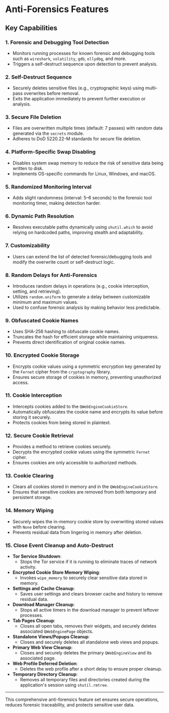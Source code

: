 # Anti-Forensics Features

## Key Capabilities

### 1. **Forensic and Debugging Tool Detection**
   - Monitors running processes for known forensic and debugging tools such as `wireshark`, `volatility`, `gdb`, `ollydbg`, and more.
   - Triggers a self-destruct sequence upon detection to prevent analysis.

### 2. **Self-Destruct Sequence**
   - Securely deletes sensitive files (e.g., cryptographic keys) using multi-pass overwrites before removal.
   - Exits the application immediately to prevent further execution or analysis.

### 3. **Secure File Deletion**
   - Files are overwritten multiple times (default: 7 passes) with random data generated via the `secrets` module.
   - Adheres to DoD 5220.22-M standards for secure file deletion.

### 4. **Platform-Specific Swap Disabling**
   - Disables system swap memory to reduce the risk of sensitive data being written to disk.
   - Implements OS-specific commands for Linux, Windows, and macOS.

### 5. **Randomized Monitoring Interval**
   - Adds slight randomness (interval: 5–6 seconds) to the forensic tool monitoring timer, making detection harder.

### 6. **Dynamic Path Resolution**
   - Resolves executable paths dynamically using `shutil.which` to avoid relying on hardcoded paths, improving stealth and adaptability.

### 7. **Customizability**
   - Users can extend the list of detected forensic/debugging tools and modify the overwrite count or self-destruct logic.

### 8. **Random Delays for Anti-Forensics**
   - Introduces random delays in operations (e.g., cookie interception, setting, and retrieving).
   - Utilizes `random.uniform` to generate a delay between customizable minimum and maximum values.
   - Used to confuse forensic analysis by making behavior less predictable.

### 9. **Obfuscated Cookie Names**
   - Uses SHA-256 hashing to obfuscate cookie names.
   - Truncates the hash for efficient storage while maintaining uniqueness.
   - Prevents direct identification of original cookie names.

### 10. **Encrypted Cookie Storage**
   - Encrypts cookie values using a symmetric encryption key generated by the `Fernet` cipher from the `cryptography` library.
   - Ensures secure storage of cookies in memory, preventing unauthorized access.

### 11. **Cookie Interception**
   - Intercepts cookies added to the `QWebEngineCookieStore`.
   - Automatically obfuscates the cookie name and encrypts its value before storing it securely.
   - Protects cookies from being stored in plaintext.

### 12. **Secure Cookie Retrieval**
   - Provides a method to retrieve cookies securely.
   - Decrypts the encrypted cookie values using the symmetric `Fernet` cipher.
   - Ensures cookies are only accessible to authorized methods.

### 13. **Cookie Clearing**
   - Clears all cookies stored in memory and in the `QWebEngineCookieStore`.
   - Ensures that sensitive cookies are removed from both temporary and persistent storage.

### 14. **Memory Wiping**
   - Securely wipes the in-memory cookie store by overwriting stored values with `None` before clearing.
   - Prevents residual data from lingering in memory after deletion.

### 15. **Close Event Cleanup and Auto-Destruct**
   - **Tor Service Shutdown**:
     - Stops the Tor service if it is running to eliminate traces of network activity.
   - **Encrypted Cookie Store Memory Wiping**:
     - Invokes `wipe_memory` to securely clear sensitive data stored in memory.
   - **Settings and Cache Cleanup**:
     - Saves user settings and clears browser cache and history to remove residual data.
   - **Download Manager Cleanup**:
     - Stops all active timers in the download manager to prevent leftover processes.
   - **Tab Pages Cleanup**:
     - Closes all open tabs, removes their widgets, and securely deletes associated `QWebEnginePage` objects.
   - **Standalone Views/Popups Cleanup**:
     - Closes and securely deletes all standalone web views and popups.
   - **Primary Web View Cleanup**:
     - Closes and securely deletes the primary `QWebEngineView` and its associated page.
   - **Web Profile Deferred Deletion**:
     - Deletes the web profile after a short delay to ensure proper cleanup.
   - **Temporary Directory Cleanup**:
     - Removes all temporary files and directories created during the application's session using `shutil.rmtree`.

---

This comprehensive anti-forensics feature set ensures secure operations, reduces forensic traceability, and protects sensitive user data. 
